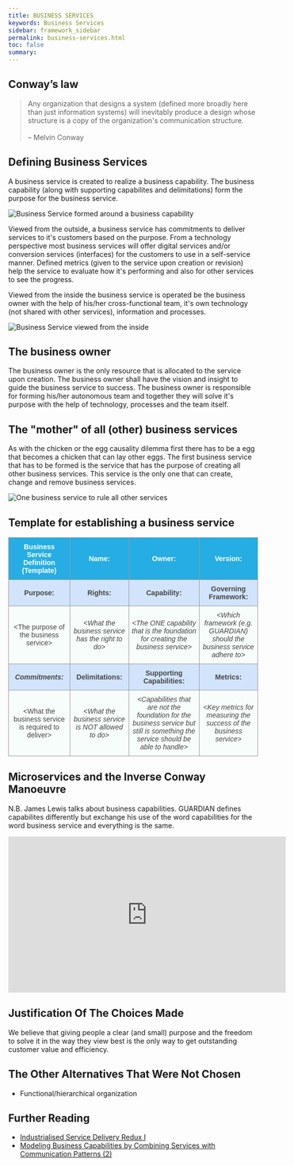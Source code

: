 ```yaml
---
title: BUSINESS SERVICES
keywords: Business Services
sidebar: framework_sidebar
permalink: business-services.html
toc: false
summary:
---
```


## Conway’s law
> Any organization that designs a system (defined more broadly here than just information systems) will inevitably produce a design whose structure is a copy of the organization's communication structure.  
> <br>– Melvin Conway

## Defining Business Services
A business service is created to realize a business capability. The business capability (along with supporting capabilites and delimitations) form the purpose for the business service.

![Business Service formed around a business capability](images/business-service-capability.png)

Viewed from the outside, a business service has commitments to deliver services to it's customers based on the purpose. From a technology perspective most business services will offer digital services and/or conversion services (interfaces) for the customers to use in a self-service manner. Defined metrics (given to the service upon creation or revision) help the service to evaluate how it's performing and also for other services to see the progress.

Viewed from the inside the business service is operated be the business owner with the help of his/her cross-functional team, it's own technology (not shared with other services), information and processes.

![Business Service viewed from the inside](images/business-service.png)

## The business owner
The business owner is the only resource that is allocated to the service upon creation. The business owner shall have the vision and insight to guide the business service to success. The business owner is responsible for forming his/her autonomous team and together they will solve it's purpose with the help of technology, processes and the team itself.

## The "mother" of all (other) business services
As with the chicken or the egg causality dilemma first there has to be a egg that becomes a chicken that can lay other eggs. The first business service that has to be formed is the service that has the purpose of creating all other business services. This service is the only one that can create, change and remove business services.

![One business service to rule all other services](images/Business-service-for-services.png)

## Template for establishing a business service
<style type="text/css">
.tg  {border-collapse:collapse;border-spacing:0;border-color:#999;}
.tg td{font-family:Arial, sans-serif;font-size:14px;padding:10px 5px;border-style:solid;border-width:1px;overflow:hidden;word-break:normal;border-color:#999;color:#444;background-color:#F7FDFA;}
.tg th{font-family:Arial, sans-serif;font-size:14px;font-weight:normal;padding:10px 5px;border-style:solid;border-width:1px;overflow:hidden;word-break:normal;border-color:#999;color:#fff;background-color:#26ADE4;}
.tg .tg-ga2z{background-color:#f7fdfa;text-align:center}
.tg .tg-h8rl{font-weight:bold;color:#ffffff;text-align:center}
.tg .tg-bdj1{background-color:#d2e4fc;font-weight:bold;text-align:center}
.tg .tg-vr8s{font-weight:bold;background-color:#26ade4;color:#ffffff;text-align:center}
.tg .tg-iuhw{font-style:italic;background-color:#f7fdfa;text-align:center}
.tg .tg-w438{background-color:#d2e4fc;font-weight:bold;font-style:italic;text-align:center}
</style>
<table class="tg">
  <tr>
    <th class="tg-h8rl">Business Service Definition (Template)</th>
    <th class="tg-vr8s">Name:</th>
    <th class="tg-vr8s">Owner:</th>
    <th class="tg-vr8s">Version:</th>
  </tr>
  <tr>
    <td class="tg-bdj1">Purpose:</td>
    <td class="tg-bdj1">Rights:</td>
    <td class="tg-bdj1">Capability:</td>
    <td class="tg-bdj1">Governing Framework:</td>
  </tr>
  <tr>
    <td class="tg-ga2z">&lt;The purpose of the business service&gt;</td>
    <td class="tg-iuhw">&lt;What the business service has the right to do&gt;</td>
    <td class="tg-iuhw">&lt;The ONE capability that is the foundation for creating the business service&gt;</td>
    <td class="tg-iuhw">&lt;Which framework (e.g. GUARDIAN) should the business service adhere to&gt;</td>
  </tr>
  <tr>
    <td class="tg-w438">Commitments:</td>
    <td class="tg-bdj1">Delimitations:</td>
    <td class="tg-bdj1">Supporting Capabilities:</td>
    <td class="tg-bdj1">Metrics:</td>
  </tr>
  <tr>
    <td class="tg-ga2z">&lt;What the business service is required to deliver&gt;</td>
    <td class="tg-iuhw">&lt;What the business service is NOT allowed to do&gt;</td>
    <td class="tg-iuhw">&lt;Capabilities that are not the foundation for the business service but still is something the service should be able to handle&gt;</td>
    <td class="tg-iuhw">&lt;Key metrics for measuring the success of the business service&gt;</td>
  </tr>
</table>

## Microservices and the Inverse Conway Manoeuvre
N.B. James Lewis talks about business capabilities. GUARDIAN defines capabilites differently but exchange his use of the word capabilities for the word business service and everything is the same.

<iframe width="560" height="315" src="https://www.youtube.com/embed/uicjqeZO690" frameborder="0" allowfullscreen></iframe>

## Justification Of The Choices Made
We believe that giving people a clear (and small) purpose and the freedom to solve it in the way they view best is the only way to get outstanding customer value and efficiency.

## The Other Alternatives That Were Not Chosen
* Functional/hierarchical organization

## Further Reading
* [Industrialised Service Delivery Redux I](https://itblagger.wordpress.com/2008/07/)
* [Modeling Business Capabilities by Combining Services with Communication Patterns (2)](https://blogs.msdn.microsoft.com/asehmi/2007/06/24/modeling-business-capabilities-by-combining-services-with-communication-patterns-2/)
